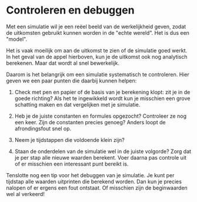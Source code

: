 # Controleren en debuggen

Met een simulatie wil je een reëel beeld van de werkelijkheid geven, zodat de uitkomsten gebruikt kunnen worden in de "echte wereld". Het is dus een "model".

Het is vaak moeilijk om aan de uitkomst te zien of de simulatie goed werkt. In het geval van de appel hierboven, kun je de uitkomst ook nog analytisch berekenen. Maar dat wordt al snel bewerkelijk.

Daarom is het belangrijk om een simulatie systematisch te controleren. Hier geven we een paar punten die daarbij kunnen helpen:

1. Check met pen en papier of de basis van je berekening klopt: zit je in de goede richting? Als het te ingewikkeld wordt kun je misschien een grove schatting maken en dat vergelijken met je simulatie.

2. Heb je de juiste constanten en formules opgezocht? Controleer ze nog een keer. Zijn de constanten precies genoeg? Anders loopt de afrondingsfout snel op.

3. Neem je tijdstappen die voldoende klein zijn?

4. Staan de onderdelen van de simulatie wel in de juiste volgorde? Zorg dat je per stap alle nieuwe waarden berekent. Voer daarna pas controle uit of er misschien een interessant punt bereikt is.

Tenslotte nog een tip voor het debuggen van je simulatie. Je kunt per tijdstap alle waarden uitprinten die berekend worden. Dan kun je precies nalopen of er ergens een fout ontstaat. Of misschien zijn de beginwaarden wel al verkeerd!
